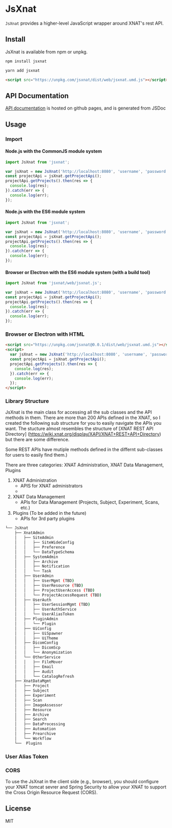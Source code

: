 # JsXnat

`JsXnat` provides a higher-level JavaScript wrapper around XNAT's rest API.

## Install
JsXnat is available from npm or unpkg.
```javascript
npm install jsxnat
```
```javascript
yarn add jsxnat
```
```html
<script src="https://unpkg.com/jsxnat/dist/web/jsxnat.umd.js"></script>
```

## API Documentation
[API documentation](https://woonchancho.github.io/jsxnat/) is hosted on github pages, and is generated from JSDoc

## Usage

### Import

#### Node.js with the CommonJS module system
```javascript
import JsXnat from 'jsxnat';

var jsXnat = new JsXnat('http://localhost:8080', 'username', 'password');
const projectApi = jsXnat.getProjectApi();
projectApi.getProjects().then(res => {
  console.log(res);
}).catch(err => {
  console.log(err);
});
```

#### Node.js with the ES6 module system
```javascript
import JsXnat from 'jsxnat';

var jsXnat = new JsXnat('http://localhost:8080', 'username', 'password');
const projectApi = jsXnat.getProjectApi();
projectApi.getProjects().then(res => {
  console.log(res);
}).catch(err => {
  console.log(err);
});
```

#### Browser or Electron with the ES6 module system (with a build tool)
```javascript
import JsXnat from 'jsxnat/web/jsxnat.js';

var jsXnat = new JsXnat('http://localhost:8080', 'username', 'password');
const projectApi = jsXnat.getProjectApi();
projectApi.getProjects().then(res => {
  console.log(res);
}).catch(err => {
  console.log(err);
});
```

### Browser or Electron with HTML
```html
<script src="https://unpkg.com/jsxnat@0.0.1/dist/web/jsxnat.umd.js"></script>
<script>
  var jsXnat = new JsXnat('http://localhost:8080', 'username', 'password');
  const projectApi = jsXnat.getProjectApi();
  projectApi.getProjects().then(res => {
    console.log(res);
  }).catch(err => {
    console.log(err);
  });
</script>
```

### Library Structure
JsXnat is the main class for accessing all the sub classes and the API methods in them.
There are more than 200 APIs defined in the XNAT, so I created the following sub structure for you to easily navigate the APIs you want. The stucture almost resembles the structure of [XNAT REST API Directory] (https://wiki.xnat.org/display/XAPI/XNAT+REST+API+Directory) but there are some difference.

Some REST APIs have mutiple methods defined in the differnt sub-classes for users to easily find them.)

There are three categories: XNAT Administration, XNAT Data Management, Plugins
1. XNAT Administration
    - APIS for XNAT administrators
    - 
2. XNAT Data Management
    - APIs for Data Management (Projects, Subject, Experiment, Scans, etc.)
3. Plugins (To be added in the future)
    - APIs for 3rd party plugins

```bash
└── JsXnat
    ├── XnatAdmin
    │   ├── SiteAdmin
    │   │   ├── SiteWideConfig
    │   │   ├── Preference
    │   │   └── DataTypeSchema
    │   ├── SystemAdmin
    │   │   ├── Archive
    │   │   ├── Notification
    │   │   └── Task
    │   ├── UserAdmin
    │   │   ├── UserMgmt (TBD)
    │   │   ├── UserResource (TBD)
    │   │   ├── ProjectUserAccess (TBD)
    │   │   └── ProjectAccessRequest (TBD)
    │   ├── UserAuth
    │   │   ├── UserSessionMgmt (TBD)
    │   │   ├── UserAuthService
    │   │   └── UserAliasToken
    │   ├── PluginAdmin
    │   │   └── Plugin
    │   ├── UiConfig
    │   │   ├── UiSpawner
    │   │   ├── UiTheme
    │   ├── DicomConfig
    │   │   ├── DicomScp
    │   │   └── Anonymization
    │   └── OtherService
    │   │   ├── FileMover
    │   │   ├── Email
    │   │   ├── Audit
    │   │   └── CatalogRefresh
    ├── XnatDataMgmt
    │   ├── Project
    │   ├── Subject
    │   ├── Experiment
    │   ├── Scan
    │   ├── ImageAssessor
    │   ├── Resource
    │   ├── Archive
    │   ├── Search
    │   ├── DataProcessing
    │   ├── Automation
    │   ├── Prearchive
    │   └── Workflow
    └──  Plugins

```

### User Alias Token


### CORS
To use the JsXnat in the client side (e.g., browser), you should configure your XNAT tomcat sevrer and Spring Security to allow your XNAT to support the Cross Origin Resource Request (CORS).

## License

MIT